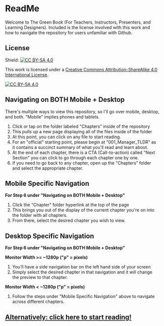 # ReadMe

Welcome to The Green Book (For Teachers, Instructors, Presenters, and Learning Designers). Included is the license involved with this work and how to navigate the repository for users unfamiliar with Github.

## License

Shield: [![CC BY-SA 4.0][cc-by-sa-shield]][cc-by-sa]

This work is licensed under a
[Creative Commons Attribution-ShareAlike 4.0 International License][cc-by-sa].

[![CC BY-SA 4.0][cc-by-sa-image]][cc-by-sa]

[cc-by-sa]: http://creativecommons.org/licenses/by-sa/4.0/
[cc-by-sa-image]: https://licensebuttons.net/l/by-sa/4.0/88x31.png
[cc-by-sa-shield]: https://img.shields.io/badge/License-CC%20BY--SA%204.0-lightgrey.svg


## Navigating on BOTH Mobile + Desktop

There's multiple ways to view this repository, so I'll go over mobile, desktop, and both. "Mobile" implies phones and tablets.

1. Click or tap on the folder labeled "Chapters" inside of the repository
2. This pulls up a new page displaying all of the files inside of the folder
3. At this point, you can click on any file to start reading.
4. For an "official" starting point, please begin at "001_Manager_TLDR" as it contains a succinct summary of what you'll read and learn about.
5. At the end of each chapter, there is a CTA (Call-to-action) called "Next Section" you can click to go through each chapter one by one.
6. If you need to go back to any chapter, open up the "Chapters" folder and select the appropriate chapter.

## Mobile Specific Navigation

**For Step 6 under "Navigating on BOTH Mobile + Desktop"**
1. Click the "Chapter" folder hyperlink at the top of the page
2. This brings you out of the display of the current chapter you're on into the folder with all chapters.
3. From there, select the desired chapter you wish to view.

## Desktop Specific Navigation

**For Step 6 under "Navigating on BOTH Mobile + Desktop"**

**Monitor Width >= ~1280p ("p" = pixels)**
1. You'll have a side navigation bar on the left hand side of your screen
2. Simply select the desired chapter in that navigation and it will change the preview to that chapter.

**Monitor Width < ~1280p ("p" = pixels)**
1. Follow the steps under "Mobile Specific Navigation" above to navigate across different chapters.

## [Alternatively: click here to start reading!](Chapters/Z001_Manager_TLDR.md)